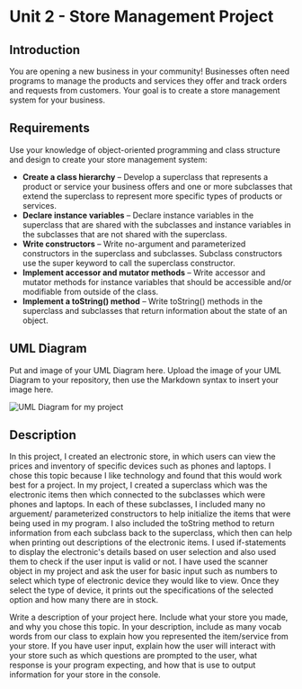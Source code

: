 # Unit 2 - Store Management Project

## Introduction

You are opening a new business in your community! Businesses often need programs to manage the products and services they offer and track orders and requests from customers. Your goal is to create a store management system for your business.

## Requirements

Use your knowledge of object-oriented programming and class structure and design to create your store management system:
- **Create a class hierarchy** – Develop a superclass that represents a product or service your business offers and one or more subclasses that extend the superclass to represent more specific types of products or services.
- **Declare instance variables** – Declare instance variables in the superclass that are shared with the subclasses and instance variables in the subclasses that are not shared with the superclass.
- **Write constructors** – Write no-argument and parameterized constructors in the superclass and subclasses. Subclass constructors use the super keyword to call the superclass constructor.
- **Implement accessor and mutator methods** – Write accessor and mutator methods for instance variables that should be accessible and/or modifiable from outside of the class.
- **Implement a toString() method** – Write toString() methods in the superclass and subclasses that return information about the state of an object.

## UML Diagram

Put and image of your UML Diagram here. Upload the image of your UML Diagram to your repository, then use the Markdown syntax to insert your image here.

![UML Diagram for my project](nameOfImageFileHere.png)

## Description

In this project, I created an electronic store, in which users can view the prices and inventory of specific devices such as phones and laptops. I chose this topic because I like technology and found that this would work best for a project. In my project, I created a superclass which was the electronic items then which connected to the subclasses which were phones and laptops. In each of these subclasses, I included many no arguement/ parameterized constructors to help initialize the items that were being used in my program. I also included the toString method to return information from each subclass back to the superclass, which then can help when printing out descriptions of the electronic items. I used if-statements to display the electronic's details based on user selection and also used them to check if the user input is valid or not.  I have used the scanner object in my project and ask the user for basic input such as numbers to select which type of electronic device they would like to view. Once they select the type of device, it prints out the specifications of the selected option and how many there are in stock. 





Write a description of your project here. Include what your store you made, and why you chose this topic. In your description, include as many vocab words from our class to explain how you represented the item/service from your store. If you have user input, explain how the user will interact with your store such as which questions are prompted to the user, what response is your program expecting, and how that is use to output information for your store in the console.
